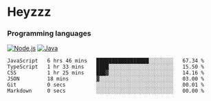 # Heyzzz  

### Programming languages  

[![Node.js](https://img.shields.io/badge/-Node.js-262626?style=for-the-badge)](https://nodejs.org)
[![Java](https://img.shields.io/badge/-Java-262626?style=for-the-badge)](https://java.com)

<!--START_SECTION:waka-->

```text
JavaScript   6 hrs 46 mins   █████████████████░░░░░░░░   67.34 %
TypeScript   1 hr 33 mins    ████░░░░░░░░░░░░░░░░░░░░░   15.50 %
CSS          1 hr 25 mins    ███▓░░░░░░░░░░░░░░░░░░░░░   14.16 %
JSON         18 mins         ▓░░░░░░░░░░░░░░░░░░░░░░░░   03.00 %
Git          0 secs          ░░░░░░░░░░░░░░░░░░░░░░░░░   00.01 %
Markdown     0 secs          ░░░░░░░░░░░░░░░░░░░░░░░░░   00.00 %
```

<!--END_SECTION:waka-->
